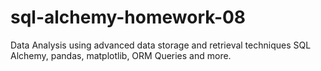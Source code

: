 # sql-alchemy-homework-08
Data Analysis using advanced data storage and retrieval techniques SQL Alchemy, pandas, matplotlib, ORM Queries and more.  
